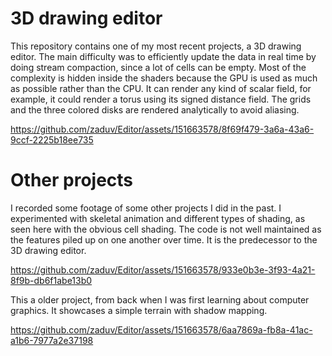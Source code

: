 # 3D drawing editor

This repository contains one of my most recent projects, a 3D drawing editor. 
The main difficulty was to efficiently update the data in real time by doing stream compaction, since a lot of cells can be empty.
Most of the complexity is hidden inside the shaders because the GPU is used as much as possible rather than the CPU.
It can render any kind of scalar field, for example, it could render a torus using its signed distance field.
The grids and the three colored disks are rendered analytically to avoid aliasing.

https://github.com/zaduv/Editor/assets/151663578/8f69f479-3a6a-43a6-9ccf-2225b18ee735

# Other projects

I recorded some footage of some other projects I did in the past. I experimented with skeletal animation and different types of shading, as seen here with the obvious cell shading.
The code is not well maintained as the features piled up on one another over time. It is the predecessor to the 3D drawing editor.

https://github.com/zaduv/Editor/assets/151663578/933e0b3e-3f93-4a21-8f9b-db6f1abe13b0

This a older project, from back when I was first learning about computer graphics. It showcases a simple terrain with shadow mapping.

https://github.com/zaduv/Editor/assets/151663578/6aa7869a-fb8a-41ac-a1b6-7977a2e37198
